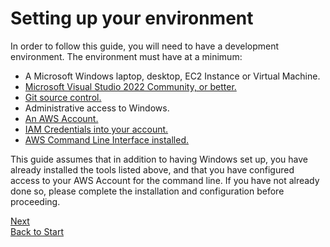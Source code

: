 # Setting up your environment

In order to follow this guide, you will need to have a development environment. The environment must have at a minimum:

* A Microsoft Windows laptop, desktop, EC2 Instance or Virtual Machine.
* [Microsoft Visual Studio 2022 Community, or better.](https://visualstudio.microsoft.com/)
* [Git source control.](https://git-scm.com/)
* Administrative access to Windows.
* [An AWS Account.](https://aws.amazon.com)
* [IAM Credentials into your account.](https://us-east-1.console.aws.amazon.com/iamv2/home#/home)
* [AWS Command Line Interface installed.](https://aws.amazon.com/cli/)

This guide assumes that in addition to having Windows set up, you have already installed the tools listed above, and that you have configured access to your AWS Account for the command line. If you have not already done so, please complete the installation and configuration before proceeding. 


[Next](./02-Sample-Application.md) <br/>
[Back to Start](../README.md)
